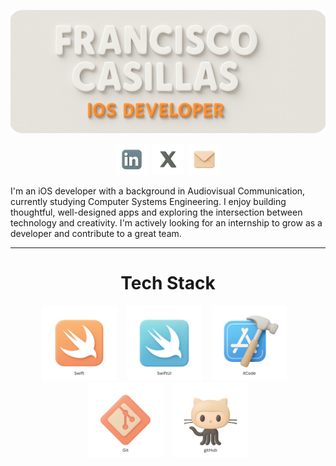 ![Mi banner](assets/banner14.png)

<p align="center"><a href="https://www.linkedin.com/in/franciscoxcode/" target="_blank"><img src="assets/linkedin2.png" alt="LinkedIn" width="50" /></a>&nbsp;&nbsp;<a href="https://x.com/franciscoxcode" target="_blank"><img src="assets/x2.png" alt="X" width="50" /></a>&nbsp;&nbsp;<a href="mailto:fxcasillas.dev@gmail.com"><img src="assets/mail2.png" alt="Email" width="50" /></a></p>

I'm an iOS developer with a background in Audiovisual Communication, currently studying Computer Systems Engineering. I enjoy building thoughtful, well-designed apps and exploring the intersection between technology and creativity. I'm actively looking for an internship to grow as a developer and contribute to a great team.

---

<h1 align="center">Tech Stack</h1>
<p align="center">
  <img src="assets/swift.png" alt="Swift" width="120" />
  &nbsp;&nbsp;
  <img src="assets/swiftui.png" alt="SwiftUI" width="120" />
  &nbsp;&nbsp;
  <img src="assets/xcode.png" alt="Xcode" width="120" />
  &nbsp;&nbsp;
  <img src="assets/git.png" alt="Git" width="120" />
  &nbsp;&nbsp;
  <img src="assets/github.png" alt="GitHub" width="120" />
</p>

